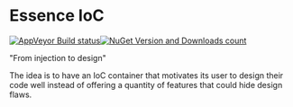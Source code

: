# Essence IoC

[![AppVeyor Build status](https://ci.appveyor.com/api/projects/status/github/tkratena/essence-ioc?branch=master&svg=true)](https://ci.appveyor.com/project/tkratena/essence-ioc?branch=master)[![NuGet Version and Downloads count](https://buildstats.info/nuget/Essence.Ioc.FluentRegistration)](https://www.nuget.org/packages/Essence.Ioc.FluentRegistration)

"From injection to design"

The idea is to have an IoC container that motivates its user to design their code well instead of offering a quantity of features that could hide design flaws.

